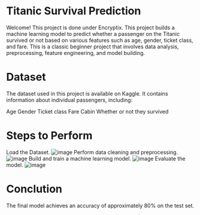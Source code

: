 # Titanic Survival Prediction

Welcome! This project is done under Encryptix. This project builds a machine learning model to predict whether a passenger on the Titanic survived or not based on various features such as age, gender, ticket class, and fare. This is a classic beginner project that involves data analysis, preprocessing, feature engineering, and model building.

# Dataset

The dataset used in this project is available on Kaggle. It contains information about individual passengers, including:

Age
Gender
Ticket class
Fare
Cabin
Whether or not they survived

# Steps to Perform

Load the Dataset.
![image](https://github.com/user-attachments/assets/de9850d9-77d1-428a-8947-0fef2b3450da)
Perform data cleaning and preprocessing.
![image](https://github.com/user-attachments/assets/02b9567c-a579-479f-bb04-8ac99a6baf1d)
Build and train a machine learning model.
![image](https://github.com/user-attachments/assets/37660212-d940-4d35-9127-9bfdd211aa33)
Evaluate the model.
![image](https://github.com/user-attachments/assets/d9a21b57-24ed-42bb-909a-6a92dbb1739c)

# Conclution

The final model achieves an accuracy of approximately 80% on the test set. 

